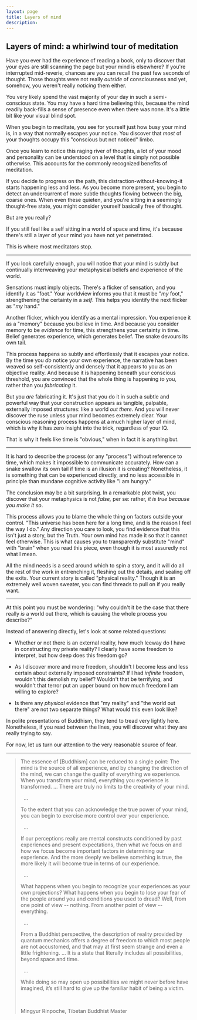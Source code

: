 ```yaml
---
layout: page
title: Layers of mind
description:
---
```


## Layers of mind: a whirlwind tour of meditation

Have you ever had the experience of reading a book, only to discover that your
eyes are still scanning the page but your mind is elsewhere? If you're
interrupted mid-reverie, chances are you can recall the past few seconds of
thought. Those thoughts were not really *outside* of consciousness and yet,
somehow, you weren't really *noticing* them either.

You very likely spend the vast majority of your day in such a semi-conscious 
state. You may have a hard time believing this, because the mind readily
back-fills a sense of presence even when there was none. It's a little bit
like your visual blind spot.

When you begin to meditate, you see for yourself just how busy your mind is,
in a way that normally escapes your notice. You discover that *most* of your 
thoughts occupy this "conscious but not noticed" limbo.

Once you learn to notice this raging river of thoughts, a lot of your mood and
personality can be understood on a level that is simply not possible otherwise. 
This accounts for the commonly recognized benefits of meditation.

If you decide to progress on the path, this distraction-without-knowing-it 
starts happening less and less. As you become more present, you begin to 
detect an undercurrent of more subtle thoughts
flowing between the big, coarse ones. When even these quieten, and you're
sitting in a seemingly thought-free state, you might consider yourself basically
free of thought.

But are you really?

If you still feel like a self sitting in a world of space and time, it's because
there's still a layer of your mind you have not yet penetrated.

This is where most meditators stop.

---

If you look carefully enough, you will notice that your mind is subtly but
continually interweaving your metaphysical beliefs and experience of the world.

Sensations must imply objects. There's a flicker of sensation, and you identify 
it as "foot." Your worldview informs you that it must be "*my* foot," 
strengthening the certainty in a *self*. This helps you identify the next 
flicker as "*my* hand." 

Another flicker, which you identify as a mental impression. You experience it 
as a "memory" because you believe in time. And because you consider memory to be 
*evidence* for time, this strengthens your certainty in time. Belief generates
experience, which generates belief. The snake devours its own tail.

This process happens so subtly and effortlessly that it escapes your notice.
By the time you *do* notice your own experience, the narrative has been
weaved so self-consistently and densely that it appears to you as an objective
reality. And because it is happening beneath your conscious threshold, you
are convinced that the whole thing is happening *to* you, rather than you
*fabricating* it.

But you *are* fabricating it. It's just that you do it in such a subtle and
powerful way that your construction appears as tangible, palpable, externally 
imposed structures: like a world *out there*. And you will never discover the 
ruse unless your mind becomes extremely clear. Your conscious reasoning process 
happens at a much higher layer of mind, which is why it has zero insight into 
the trick, regardless of your IQ. 

That is why it feels like time is "obvious," when in fact it is anything but.

---

It is hard to describe the process (or any "process") without reference to 
time, which makes it impossible to communicate accurately. How can a snake
swallow its own tail if time is an illusion it is creating? Nonetheless, it is 
something that can be experienced directly, and no less accessible in principle 
than mundane cognitive activity like "I am hungry."

The conclusion may be a bit surprising.
In a remarkable plot twist, you discover that your metaphysics is not *false,* 
per se: rather, *it is true because you make it so*.  

This process allows you to blame the whole thing on factors outside your control.
"This universe has been here for a long time, and is the reason I feel the way
I do." Any direction you care to look, you find evidence that this isn't just 
a story, but the Truth. Your own mind has made it so that it cannot feel 
otherwise. This is what causes you to transparently substitute "mind" with 
"brain" when you read this piece, even though it is most assuredly not what I 
mean.

All the mind needs is a seed around which to spin a story, and
it will do all the rest of the work in entrenching it, fleshing out the details,
and sealing off the exits. Your current story is called "physical reality." 
Though it is an extremely well woven sweater, you can find threads to pull on
if you really want.

---

At this point you must be wondering: "why couldn't it be the case that there
really *is* a world out there, which is causing the whole process you describe?"

Instead of answering directly, let's look at some related questions:

* Whether or not there is an external reality, how much leeway do I have in
constructing my private reality? I clearly have some freedom to interpret, but
how deep does this freedom go?

* As I discover more and more freedom, shouldn't I become less and less certain
about externally imposed constraints? If I had *infinite* freedom, wouldn't this
demolish my belief? Wouldn't that be terrifying, and wouldn't that terror put
an upper bound on how much freedom I am willing to explore?

* Is there any *physical* evidence that "my reality" and "the world out there" 
are not two separate things? What would this even look like?

In polite presentations of Buddhism, they tend to tread very lightly here.
Nonetheless, if you read between the lines, you will discover what they are
really trying to say.

For now, let us turn our attention to the very reasonable source of fear.

---

> The essence of [Buddhism] can be reduced to a single point: The mind is the source of all experience, and by changing the direction of the mind, we can change the quality of everything we experience. When you transform your mind, everything you experience is transformed.  ...  There are truly no limits to the creativity of your mind.
>
> &nbsp; ...
>
> To the extent that you can acknowledge the true power of your mind, you can begin to exercise more control over your experience.
>
> &nbsp; ...
>
> If our perceptions really are mental constructs conditioned by past experiences and present expectations, then what we focus on and how we focus become important factors in determining our experience. And the more deeply we believe something is true, the more likely it will become true in terms of our experience.
>
> &nbsp; ...
>
> What happens when you begin to recognize your experiences as your own projections? What happens when you begin to lose your fear of the people around you and conditions you used to dread? Well, from one point of view -- nothing. From another point of view -- everything.
>
> &nbsp; ...
>
>From a Buddhist perspective, the description of reality provided by quantum mechanics offers a degree of freedom to which most people are not accustomed, and that may at first seem strange and even a little frightening.
...
> It is a state that literally includes all possibilities, beyond space and time.
>
> &nbsp; ...
>
> While doing so may open up possibilities we might never before have imagined, it’s still hard to give up the familiar habit of being a victim.
>
> &nbsp;
>
> Mingyur Rinpoche, Tibetan Buddhist Master

